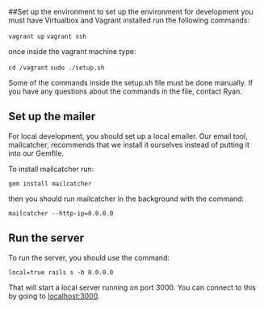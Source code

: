##Set up the environment
to set up the environment for development you must have Virtualbox and Vagrant installed
run the following commands:

`vagrant up`
`vagrant ssh`

once inside the vagrant machine type:

`cd /vagrant`
`sudo ./setup.sh`

Some of the commands inside the setup.sh file must be done manually. If you have any questions about the commands in the file, contact Ryan.


## Set up the mailer
For local development, you should set up a local emailer. Our email tool, mailcatcher, recommends that we install it ourselves instead of putting it into our Gemfile.

To install mailcatcher run:

`gem install mailcatcher`

then you should run mailcatcher in the background with the command:

`mailcatcher --http-ip=0.0.0.0`


## Run the server
To run the server, you should use the command:

`local=true rails s -b 0.0.0.0`

That will start a local server running on port 3000. You can connect to this by going to [localhost:3000](localhost:3000).
